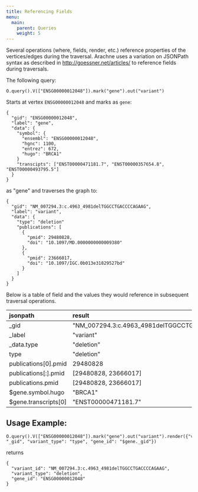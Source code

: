 ```yaml
---
title: Referencing Fields
menu:
  main:
    parent: Queries
    weight: 5
---
```


Several operations (where, fields, render, etc.) reference properties of the vertices/edges during the traversal. 
Arachne uses a variation on JSONPath syntax as described in http://goessner.net/articles/ to reference fields during traversals.

The following query:

```
O.query().V(["ENSG00000012048"]).mark("gene").out("variant")
```

Starts at vertex `ENSG00000012048` and marks as `gene`:

```
{
  "gid": "ENSG00000012048",
  "label": "gene",
  "data": {
    "symbol": {
      "ensembl": "ENSG00000012048",
      "hgnc": 1100,
      "entrez": 672,
      "hugo": "BRCA1"
    }
    "transcipts": ["ENST00000471181.7", "ENST00000357654.8", "ENST00000493795.5"]
  }
}
```

as "gene" and traverses the graph to:

```
{
  "gid": "NM_007294.3:c.4963_4981delTGGCCTGACCCCAGAAG",
  "label": "variant",
  "data": {
    "type": "deletion"
    "publications": [
      {
        "pmid": 29480828,
        "doi": "10.1097/MD.0000000000009380"
      },
      {
        "pmid": 23666017,
        "doi": "10.1097/IGC.0b013e31829527bd"
      }
    ]
  }
}
```

Below is a table of field and the values they would reference in subsequent traversal operations. 

| jsonpath                   | result               |
| :------------------------- | :------------------- |
| _gid                       | "NM_007294.3:c.4963_4981delTGGCCTGACCCCAGAAG" |
| _label                     | "variant"            |
| _data.type                 | "deletion"           |
| type                       | "deletion"           |
| publications[0].pmid       | 29480828             |
| publications[:].pmid       | [29480828, 23666017] |
| publications.pmid          | [29480828, 23666017] |
| $gene.symbol.hugo          | "BRCA1"              |
| $gene.transcripts[0]       | "ENST00000471181.7"  |


## Usage Example:

```
O.query().V(["ENSG00000012048"]).mark("gene").out("variant").render({"variant_id": "_gid", "variant_type": "type", "gene_id": "$gene._gid"})
```

returns

```
{
  "variant_id": "NM_007294.3:c.4963_4981delTGGCCTGACCCCAGAAG",
  "variant_type": "deletion",
  "gene_id": "ENSG00000012048"
}
```
